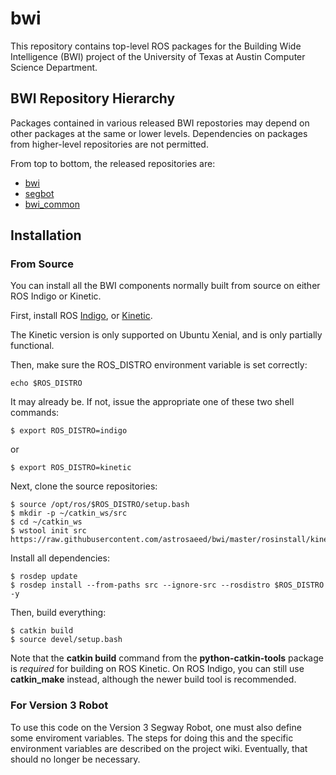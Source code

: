 # bwi

This repository contains top-level ROS packages for the Building Wide
Intelligence (BWI) project of the University of Texas at Austin
Computer Science Department.

## BWI Repository Hierarchy

Packages contained in various released BWI repostories may depend on
other packages at the same or lower levels.  Dependencies on packages
from higher-level repositories are not permitted.

From top to bottom, the released repositories are:

 * [bwi](http://wiki.ros.org/bwi)
 * [segbot](http://wiki.ros.org/segbot)
 * [bwi_common](http://wiki.ros.org/bwi_common)

## Installation

### From Source

You can install all the BWI components normally built from source on
either ROS Indigo or Kinetic.

First, install ROS
[Indigo](http://wiki.ros.org/indigo/Installation/Ubuntu), or
[Kinetic](http://wiki.ros.org/indigo/Installation/Ubuntu).

The Kinetic version is only supported on Ubuntu Xenial, and is
only partially functional.

Then, make sure the ROS_DISTRO environment variable is set correctly:

```
echo $ROS_DISTRO
```

It may already be.  If not, issue the appropriate one of these two
shell commands:

```
$ export ROS_DISTRO=indigo
```
or
```
$ export ROS_DISTRO=kinetic
```

Next, clone the source repositories:
```
$ source /opt/ros/$ROS_DISTRO/setup.bash
$ mkdir -p ~/catkin_ws/src
$ cd ~/catkin_ws
$ wstool init src https://raw.githubusercontent.com/astrosaeed/bwi/master/rosinstall/kinetic.rosinstall
```

Install all dependencies:
```
$ rosdep update
$ rosdep install --from-paths src --ignore-src --rosdistro $ROS_DISTRO -y
```

Then, build everything:
```
$ catkin build
$ source devel/setup.bash
```

Note that the **catkin build** command from the **python-catkin-tools**
package is *required* for building on ROS Kinetic.  On ROS Indigo, you
can still use **catkin_make** instead, although the newer build tool
is recommended.

### For Version 3 Robot

To use this code on the Version 3 Segway Robot, one must also define
some enviroment variables.  The steps for doing this and the specific
environment variables are described on the project wiki.  Eventually,
that should no longer be necessary.
